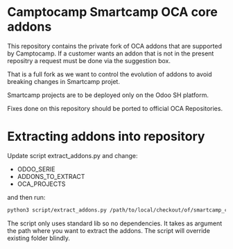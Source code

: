 # Camptocamp Smartcamp OCA core addons

This repository contains the private fork of OCA addons that are supported by Camptocamp.
If a customer wants an addon that is not in the present repositry a request must be done via the suggestion box.

That is a full fork as we want to control the evolution of addons to avoid breaking changes in Smartcamp projet.

Smartcamp projects are to be deployed only on the Odoo SH platform.

Fixes done on this repository should be ported to official OCA Repositories.

# Extracting addons into repository

Update script extract_addons.py and change:

 * ODOO_SERIE
 * ADDONS_TO_EXTRACT
 * OCA_PROJECTS

and then run:

```bash
python3 script/extract_addons.py /path/to/local/checkout/of/smartcamp_core/
```

The script only uses standard lib so no dependencies.
It takes as argument the path where you want to extract the addons.
The script will override existing folder blindly.
